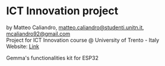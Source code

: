 # ICT Innovation project

by Matteo Caliandro, <matteo.caliandro@studenti.unitn.it>, <mcaliandro92@gmail.com>  
Project for ICT Innovation course @ University of Trento - Italy  
Website: [Link](https://gemmaforkids.github.io/)

Gemma's functionalities kit for ESP32
